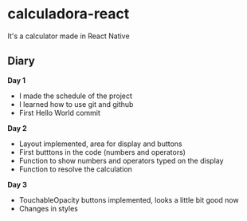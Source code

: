 # calculadora-react
It's a calculator made in React Native

## Diary

**Day 1**
 - I made the schedule of the project
 - I learned how to use git and github
 - First Hello World commit

**Day 2**
 - Layout implemented, area for display and buttons
 - First butttons in the code (numbers and operators)
 - Function to show numbers and operators typed on the display
 - Function to resolve the calculation

**Day 3**
  - TouchableOpacity buttons implemented, looks a little bit good now
  - Changes in styles
